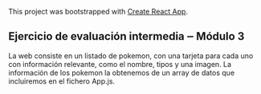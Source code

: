 This project was bootstrapped with [Create React App](https://github.com/facebook/create-react-app).

## Ejercicio de evaluación intermedia ‒ Módulo 3

La web consiste en un listado de pokemon, con una tarjeta para cada uno con información
relevante, como el nombre, tipos y una imagen. La información de los pokemon la obtenemos de
un array de datos que incluiremos en el fichero App.js.

